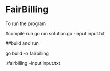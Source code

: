 # FairBilling

To run the program 

#compile run 
go run solution.go -input input.txt

##build and run 

go build -o fairbilling

./fairbilling -input input.txt

